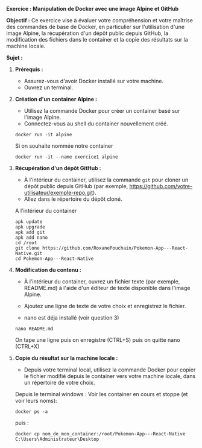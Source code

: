 **Exercice : Manipulation de Docker avec une image Alpine et GitHub**

**Objectif :** 
Ce exercice vise à évaluer votre compréhension et votre maîtrise des commandes de base de Docker, en particulier sur l'utilisation d'une image Alpine, la récupération d'un dépôt public depuis GitHub, la modification des fichiers dans le container et la copie des résultats sur la machine locale.

**Sujet :**

1. **Prérequis :**
   - Assurez-vous d'avoir Docker installé sur votre machine.
   - Ouvrez un terminal.

2. **Création d'un container Alpine :**
   - Utilisez la commande Docker pour créer un container basé sur l'image Alpine.
   - Connectez-vous au shell du container nouvellement créé.

   ```
   docker run -it alpine
   ```

   Si on souhaite nommée notre container

   ```
   docker run -it --name exercice1 alpine
   ```

3. **Récupération d'un dépôt GitHub :**
   - À l'intérieur du container, utilisez la commande `git` pour cloner un dépôt public depuis GitHub (par exemple, https://github.com/votre-utilisateur/exemple-repo.git).
   - Allez dans le répertoire du dépôt cloné.

   A l'intérieur du container
   ```
   apk update
   apk upgrade
   apk add git
   apk add nano
   cd /root
   git clone https://github.com/RoxanePouchain/Pokemon-App---React-Native.git
   cd Pokemon-App---React-Native
   ```

4. **Modification du contenu :**
   - À l'intérieur du container, ouvrez un fichier texte (par exemple, README.md) à l'aide d'un éditeur de texte disponible dans l'image Alpine.
   - Ajoutez une ligne de texte de votre choix et enregistrez le fichier.

   - nano est déja installé (voir question 3)

   ```
   nano README.md
   ```
   On tape une ligne puis on enregistre (CTRL+S) puis on quitte nano (CTRL+X)

5. **Copie du résultat sur la machine locale :**
   - Depuis votre terminal local, utilisez la commande Docker pour copier le fichier modifié depuis le container vers votre machine locale, dans un répertoire de votre choix.

   Depuis le terminal windows :
   Voir les container en cours et stoppe (et voir leurs noms):
    ```
   docker ps -a
   ```
   puis :
   ```
   docker cp nom_de_mon_container:/root/Pokemon-App---React-Native C:\Users\Administrateur\Desktop
   ```